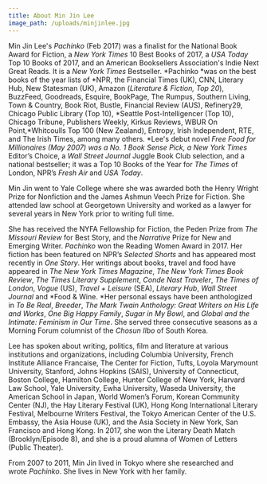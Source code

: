 ```yaml
---
title: About Min Jin Lee
image_path: /uploads/minjinlee.jpg
---
```



Min Jin Lee's *Pachinko*&nbsp;(Feb 2017) was a finalist for the National Book Award for Fiction, a *New York Times* 10 Best Books of 2017, a *USA Today* Top 10 Books of 2017, and an American Booksellers Association's Indie Next Great Reads. It is a *New York Times* Bestseller.&nbsp;*Pachinko&nbsp;*was on the best books of the year lists of *NPR, the Financial Times (UK), CNN, Literary Hub, New Statesman (UK), Amazon (*Literature & Fiction, Top 20*), BuzzFeed, Goodreads, Esquire, BookPage, The Rumpus, Southern Living, Town & Country, Book Riot, Bustle, Financial Review (AUS), Refinery29, Chicago Public Library (Top 10), *Seattle Post-Intelligencer (Top 10), Chicago Tribune, Publishers Weekly, Kirkus Reviews, WBUR On Point,*Whitcoulls Top 100 (New Zealand), Entropy, Irish Independent, RTE, and The Irish Times, among many others.&nbsp;*Lee's debut novel&nbsp;*Free Food for Millionaires (May 2007) was a No. 1 Book Sense Pick, a New York Times* Editor’s Choice, a *Wall Street Journal* Juggle Book Club selection, and a national bestseller; it was a Top 10 Books of the Year for *The Times* of London, NPR’s *Fresh Air* and *USA Today*.

Min Jin went to Yale College where she was awarded both the Henry Wright Prize for Nonfiction and the James Ashmun Veech Prize for Fiction. She attended law school at Georgetown University and worked as a lawyer for several years in New York prior to writing full time.

She has received the NYFA Fellowship for Fiction, the Peden Prize from *The Missouri Review* for Best Story, and the *Narrative* Prize for New and Emerging Writer. *Pachinko* won the Reading Women Award in 2017. Her fiction has been featured on NPR’s *Selected Shorts* and has appeared most recently in *One Story*. Her writings about books, travel and food have appeared in *The New York Times Magazine*, *The New York Times Book Review*, *The Times Literary Supplement*,&nbsp;*Conde Nast Traveler*, *The Times of London*, *Vogue* (US), *Travel + Leisure* (SEA), *Literary Hub*,&nbsp;*Wall Street Journal* and *Food & Wine.&nbsp;*Her personal essays have been anthologized in *To Be Real*, *Breeder*, *The Mark Twain Anthology: Great Writers on His Life and Works*, *One Big Happy Family*, *Sugar in My Bowl*, and *Global and the Intimate: Feminism in Our Time*. She served three consecutive seasons as a Morning Forum columnist of the *Chosun Ilbo* of South Korea.

Lee has spoken about writing, politics, film and literature at various institutions and organizations, including Columbia University, French Institute Alliance Francaise, The Center for Fiction, Tufts, Loyola Marymount University, Stanford, Johns Hopkins (SAIS), University of Connecticut, Boston College, Hamilton College, Hunter College of New York, Harvard Law School, Yale University, Ewha University, Waseda University, the American School in Japan, World Women’s Forum, Korean Community Center (NJ), the Hay Literary Festival (UK), Hong Kong International Literary Festival, Melbourne Writers Festival, the Tokyo American Center of the U.S. Embassy, the Asia House (UK), and the Asia Society in New York, San Francisco and Hong Kong. In 2017, she won the Literary Death Match (Brooklyn/Episode 8), and she is a proud alumna of Women of Letters (Public Theater).

From 2007 to 2011, Min Jin lived in Tokyo where she researched and wrote&nbsp;*Pachinko*. She lives in New York with her family.